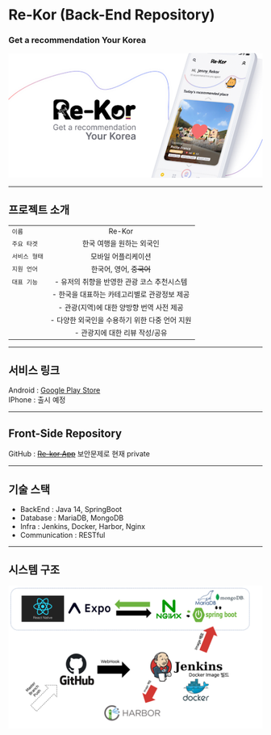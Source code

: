 # Re-Kor (Back-End Repository)  
### Get a recommendation Your Korea  
![rekorimg](images/rekorImg.png)
___

## 프로젝트 소개
|   |    | 
|---|:---:|
| `이름` |Re-Kor | 
| `주요 타겟` | 한국 여행을 원하는 외국인 | 
| `서비스 형태` | 모바일 어플리케이션 |  
| `지원 언어` | 한국어, 영어, ~~중국어~~ |  
| `대표 기능` | - 유저의 취향을 반영한 관광 코스 추천시스템  | 
| | - 한국을 대표하는 카테고리별로 관광정보 제공  | 
| | - 관광(지역)에 대한 양방향 번역 사전 제공  | 
| | - 다양한 외국인을 수용하기 위한 다중 언어 지원  | 
| | - 관광지에 대한 리뷰 작성/공유  | 
___
## 서비스 링크
Android : [Google Play Store](https://play.google.com/store/apps/details?id=com.suji_chae.ReKor)  
IPhone : 출시 예정

___
## Front-Side Repository
GitHub : [~~Re-kor App~~](https://github.com/ChaeHyun-Kim/Re-Kor) 보안문제로 현재 private


___
## 기술 스택  
 - BackEnd : Java 14, SpringBoot
 - Database : MariaDB, MongoDB
 - Infra : Jenkins, Docker, Harbor, Nginx
 - Communication : RESTful
___
## 시스템 구조
![struct](images/rekor_struct.png)

